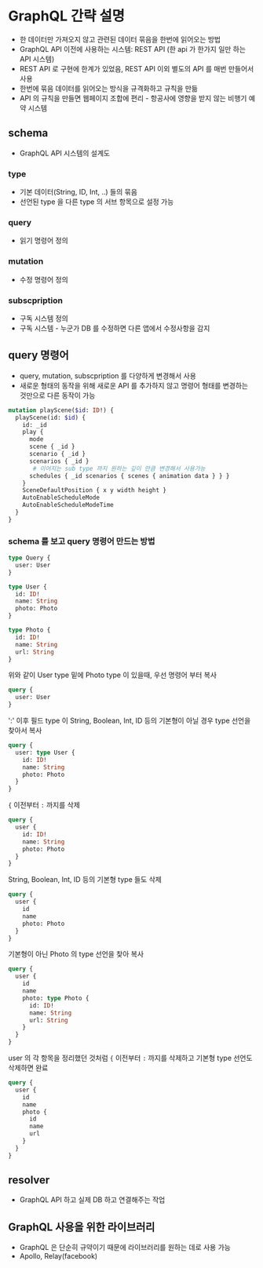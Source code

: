 # GraphQL 간략 설명
* 한 데이터만 가져오지 않고 관련된 데이터 묶음을 한번에 읽어오는 방법
* GraphQL API 이전에 사용하는 시스템: REST API (한 api 가 한가지 일만 하는 API 시스템)
* REST API 로 구현에 한계가 있었음, REST API 이외 별도의 API 를 매번 만들어서 사용
* 한번에 묶음 데이터를 읽어오는 방식을 규격화하고 규칙을 만듦
* API 의 규칙을 만들면 웹페이지 조합에 편리 - 항공사에 영향을 받지 않는 비행기 예약 시스템

## schema
* GraphQL API 시스템의 설계도
### type
* 기본 데이터(String, ID, Int, ..) 들의 묶음
* 선언된 type 을 다른 type 의 서브 항목으로 설정 가능
### query
* 읽기 명령어 정의
### mutation
* 수정 명령어 정의
### subscpription
* 구독 시스템 정의
* 구독 시스템 - 누군가 DB 를 수정하면 다른 앱에서 수정사항을 감지

## query 명령어
* query, mutation, subscpription 를 다양하게 변경해서 사용
* 새로운 형태의 동작을 위해 새로운 API 를 추가하지 않고 명령어 형태를 변경하는 것만으로 다른 동작이 가능

```graphql
mutation playScene($id: ID!) {
  playScene(id: $id) {
    id: _id
    play {
      mode
      scene { _id }
      scenario { _id }
      scenarios { _id }
       # 이어지는 sub type 까지 원하는 깊이 만큼 변경해서 사용가능
      schedules { _id scenarios { scenes { animation data } } }
    }
    SceneDefaultPosition { x y width height }
    AutoEnableScheduleMode
    AutoEnableScheduleModeTime
  }
}
```

### schema 를 보고 query 명령어 만드는 방법
```graphql
type Query {
  user: User
}

type User {
  id: ID!
  name: String
  photo: Photo
}

type Photo {
  id: ID!
  name: String
  url: String
}
```

위와 같이 User type 밑에 Photo type 이 있을때, 우선 명령어 부터 복사

```graphql
query {
  user: User
}
```

':' 이후 필드 type 이 String, Boolean, Int, ID 등의 기본형이 아닐 경우 type 선언을 찾아서 복사

```graphql
query {
  user: type User {
    id: ID!
    name: String
    photo: Photo
  }
}
```

`{` 이전부터 `:` 까지를 삭제

```graphql
query {
  user {
    id: ID!
    name: String
    photo: Photo
  }
}
```

String, Boolean, Int, ID 등의 기본형 type 들도 삭제

```graphql
query {
  user {
    id
    name
    photo: Photo
  }
}
```

기본형이 아닌 Photo 의 type 선언을 찾아 복사

```graphql
query {
  user {
    id
    name
    photo: type Photo {
      id: ID!
      name: String
      url: String
    }
  }
}
```

user 의 각 항목을 정리했던 것처럼 `{` 이전부터 `:` 까지를 삭제하고 기본형 type 선언도 삭제하면 완료

```graphql
query {
  user {
    id
    name
    photo {
      id
      name
      url
    }
  }
}
```

## resolver
* GraphQL API 하고 실제 DB 하고 연결해주는 작업

## GraphQL 사용을 위한 라이브러리
* GraphQL 은 단순히 규약이기 때문에 라이브러리를 원하는 데로 사용 가능
* Apollo, Relay(facebook)
